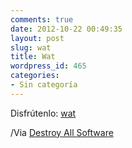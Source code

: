 ```yaml
---
comments: true
date: 2012-10-22 00:49:35
layout: post
slug: wat
title: Wat
wordpress_id: 465
categories:
- Sin categoría
---
```


Disfrútenlo:
[wat](https://www.destroyallsoftware.com/talks/wat)



      
        
      
    


/Via [Destroy All Software](https://www.destroyallsoftware.com/talks)
